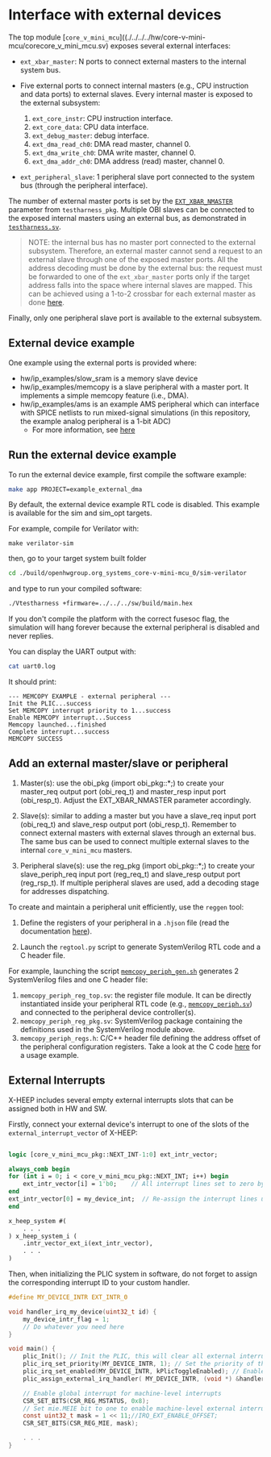 # Interface with external devices

The top module [`core_v_mini_mcu`]((./../../../hw/core-v-mini-mcu/corecore_v_mini_mcu.sv) exposes several external interfaces:

- `ext_xbar_master`: N ports to connect external masters to the internal system bus.

- Five external ports to connect internal masters (e.g., CPU instruction and data ports) to external slaves. Every internal master is exposed to the external subsystem:
   1. `ext_core_instr`: CPU instruction interface.
   2. `ext_core_data`: CPU data interface.
   3. `ext_debug_master`: debug interface.
   4. `ext_dma_read_ch0`: DMA read master, channel 0.
   5. `ext_dma_write_ch0`: DMA write master, channel 0.
   6. `ext_dma_addr_ch0`: DMA address (read) master, channel 0.

- `ext_peripheral_slave`: 1 peripheral slave port connected to the system bus (through the peripheral interface).

The number of external master ports is set by the [`EXT_XBAR_NMASTER`](./../../../tb/testharness_pkg.sv#L10) parameter from `testharness_pkg`.
Multiple OBI slaves can be connected to the exposed internal masters using an external bus, as demonstrated in [`testharness.sv`](./../../../tb/testharness.sv#L232).

> NOTE: the internal bus has no master port connected to the external subsystem. Therefore, an external master cannot send a request to an external slave through one of the exposed master ports. All the address decoding must be done by the external bus: the request must be forwarded to one of the `ext_xbar_master` ports only if the target address falls into the space where internal slaves are mapped. This can be achieved using a 1-to-2 crossbar for each external master as done [here](./../../../tb/ext_bus.sv#L131).

Finally, only one peripheral slave port is available to the external subsystem.

## External device example

One example using the external ports is provided where:

- hw/ip_examples/slow_sram is a memory slave device
- hw/ip_examples/memcopy is a slave peripheral with a master port. It implements a simple memcopy feature (i.e., DMA).
- hw/ip_examples/ams is an example AMS peripheral which can interface with SPICE netlists to run mixed-signal simulations (in this repository, the example analog peripheral is a 1-bit ADC)
    - For more information, see [here](AnalogMixedSignal.md)

## Run the external device example

To run the external device example, first compile the software example:

```bash
make app PROJECT=example_external_dma
```

By default, the external device example RTL code is disabled. This example is available for the sim and sim_opt targets.

For example, compile for Verilator with:

```
make verilator-sim
```

then, go to your target system built folder

```bash
cd ./build/openhwgroup.org_systems_core-v-mini-mcu_0/sim-verilator
```

and type to run your compiled software:

```bash
./Vtestharness +firmware=../../../sw/build/main.hex
```

If you don't compile the platform with the correct fusesoc flag, the simulation will hang forever because the external peripheral is disabled and never replies.

You can display the UART output with:

```bash
cat uart0.log
```

It should print:

```
--- MEMCOPY EXAMPLE - external peripheral ---
Init the PLIC...success
Set MEMCOPY interrupt priority to 1...success
Enable MEMCOPY interrupt...Success
Memcopy launched...finished
Complete interrupt...success
MEMCOPY SUCCESS
```

## Add an external master/slave or peripheral

1. Master(s): use the obi_pkg (import obi_pkg::\*;) to create your master_req output port (obi_req_t) and master_resp input port (obi_resp_t). Adjust the EXT_XBAR_NMASTER parameter accordingly.

2. Slave(s): similar to adding a master but you have a slave_req input port (obi_req_t) and slave_resp output port (obi_resp_t). Remember to connect external masters with external slaves through an external bus. The same bus can be used to connect multiple external slaves to the internal `core_v_mini_mcu` masters.

3. Peripheral slave(s): use the reg_pkg (import obi_pkg::\*;) to create your slave_periph_req input port (reg_req_t) and slave_resp output port (reg_rsp_t). If multiple peripheral slaves are used, add a decoding stage for addresses dispatching.

To create and maintain a peripheral unit efficiently, use the `reggen` tool:

1. Define the registers of your peripheral in a `.hjson` file (read the documentation [here](https://docs.opentitan.org/doc/rm/register_tool/)).

2. Launch the `regtool.py` script to generate SystemVerilog RTL code and a C header file.

For example, launching the script [`memcopy_periph_gen.sh`](./../../../hw/ip_examples/memcopy_periph/memcopy_periph_gen.sh) generates 2 SystemVerilog files and one C header file:

1. `memcopy_periph_reg_top.sv`: the register file module. It can be directly instantiated inside your peripheral RTL code (e.g., [`memcopy_periph.sv`](./../../../hw/ip_examples/memcopy_periph/rtl/memcopy_periph.sv)) and connected to the peripheral device controller(s).
2. `memcopy_periph_reg_pkg.sv`: SystemVerilog package containing the definitions used in the SystemVerilog module above.
3. `memcopy_periph_regs.h`: C/C++ header file defining the address offset of the peripheral configuration registers. Take a look at the C code [here](./../../../sw/applications/example_external_peripheral/memcopy_periph.c) for a usage example.

## External Interrupts

X-HEEP includes several empty external interrupts slots that can be assigned both in HW and SW.

Firstly, connect your external device's interrupt to one of the slots of the `external_interrupt_vector` of X-HEEP:

```systemverilog

logic [core_v_mini_mcu_pkg::NEXT_INT-1:0] ext_intr_vector;

always_comb begin
for (int i = 0; i < core_v_mini_mcu_pkg::NEXT_INT; i++) begin
    ext_intr_vector[i] = 1'b0;    // All interrupt lines set to zero by default
end
ext_intr_vector[0] = my_device_int;  // Re-assign the interrupt lines used here
end

x_heep_system #(
    . . .
) x_heep_system_i (
    .intr_vector_ext_i(ext_intr_vector),
    . . .
)

```

Then, when initializing the PLIC system in software, do not forget to assign the corresponding interrupt ID to your custom handler.

```C
#define MY_DEVICE_INTR EXT_INTR_0

void handler_irq_my_device(uint32_t id) {
    my_device_intr_flag = 1;
    // Do whatever you need here
}

void main() {
    plic_Init(); // Init the PLIC, this will clear all external interrupts assigned previously.
    plic_irq_set_priority(MY_DEVICE_INTR, 1); // Set the priority of the external device's interrupt.
    plic_irq_set_enabled(MY_DEVICE_INTR, kPlicToggleEnabled); // Enable the external device's interrupt.
    plic_assign_external_irq_handler( MY_DEVICE_INTR, (void *) &handler_irq_my_device); // Assign a handler taht will be called when this interrupt is triggered.

    // Enable global interrupt for machine-level interrupts
    CSR_SET_BITS(CSR_REG_MSTATUS, 0x8);
    // Set mie.MEIE bit to one to enable machine-level external interrupts
    const uint32_t mask = 1 << 11;//IRQ_EXT_ENABLE_OFFSET;
    CSR_SET_BITS(CSR_REG_MIE, mask);

    . . .
}
```